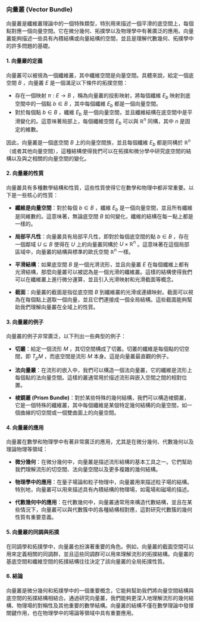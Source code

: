 ### 向量叢 (Vector Bundle)

向量叢是纖維叢理論中的一個特殊類型，特別用來描述一個平滑的底空間上，每個點對應一個向量空間。它在微分幾何、拓撲學以及物理學中有著廣泛的應用。向量叢能夠描述一些具有內積結構或向量結構的空間，並且是理解代數幾何、拓撲學中的許多問題的基礎。

#### 1. 向量叢的定義

向量叢可以被視為一個纖維叢，其中纖維空間是向量空間。具體來說，給定一個底空間  $`B`$ ，向量叢  $`E`$  是一個滿足以下條件的拓撲空間：

- 存在一個映射  $`\pi: E \to B`$ ，稱為向量叢的投影映射，將每個纖維  $`E_b`$  映射到底空間中的一個點  $`b \in B`$ ，其中每個纖維  $`E_b`$  都是一個向量空間。
- 對於每個點  $`b \in B`$ ，纖維  $`E_b`$  是一個向量空間，並且纖維結構在底空間中是平滑變化的。這意味著局部上，每個纖維空間  $`E_b`$  可以與  $`\mathbb{R}^n`$  同構，其中  $`n`$  是固定的維數。

因此，向量叢是一個底空間  $`B`$  上的向量空間族，並且每個纖維  $`E_b`$  都是同構於  $`\mathbb{R}^n`$ （或者其他向量空間），這種結構使得我們可以在拓撲和微分學中研究底空間的結構以及與之相關的向量空間的變化。

#### 2. 向量叢的性質

向量叢具有多種數學結構和性質，這些性質使得它在數學和物理中都非常重要。以下是一些核心的性質：

- **纖維是向量空間**：對於每個  $`b \in B`$ ，纖維  $`E_b`$  是一個向量空間，並且所有纖維是同維數的。這意味著，無論底空間  $`B`$  如何變化，纖維的結構在每一點上都是一樣的。

- **局部平凡性**：向量叢具有局部平凡性，即對於每個底空間的點  $`b \in B`$ ，存在一個鄰域  $`U \subseteq B`$  使得在  $`U`$  上的向量叢同構於  $`U \times \mathbb{R}^n`$ 。這意味著在這個局部區域中，向量叢的結構與標準的歐氏空間  $`\mathbb{R}^n`$  一樣。

- **平滑結構**：如果底空間  $`B`$  是一個光滑流形，並且向量叢  $`E`$  在每個纖維上都有光滑結構，那麼向量叢可以被認為是一個光滑的纖維叢。這樣的結構使得我們可以在纖維叢上進行微分運算，並且引入光滑映射和光滑截面等概念。

- **截面**：向量叢的截面是指從底空間  $`B`$  到纖維叢的光滑或連續映射。截面可以視為在每個點上選取一個向量，並且它們連接成一個全局結構。這些截面能夠幫助我們理解向量叢在全域上的性質。

#### 3. 向量叢的例子

向量叢的例子非常廣泛，以下列出一些典型的例子：

- **切叢**：給定一個流形  $`M`$ ，其切空間構成了切叢。切叢的纖維是每個點的切空間，即  $`T_p M`$ ，而底空間是流形  $`M`$  本身。這是向量叢最直觀的例子。

- **法向量叢**：在流形的嵌入中，我們可以構造一個法向量叢，它的纖維是流形上每個點的法向量空間。這樣的叢通常用於描述流形與嵌入空間之間的相對位置。

- **棱鏡叢 (Prism Bundle)**：對於某些特殊的幾何結構，我們可以構造棱鏡叢，它是一個特殊的纖維叢，其中每個纖維是某個特定幾何結構的向量空間，如一個曲線的切空間或一個雙曲面上的向量空間。

#### 4. 向量叢的應用

向量叢在數學和物理學中有著非常廣泛的應用，尤其是在微分幾何、代數幾何以及理論物理等領域：

- **微分幾何**：在微分幾何中，向量叢是描述流形結構的基本工具之一。它們幫助我們理解流形的切空間、法向量空間以及更多複雜的幾何結構。

- **物理學中的應用**：在量子場論和粒子物理中，向量叢用來描述粒子場的結構。特別地，向量叢可以用來描述具有內積結構的物理場，如電場和磁場的描述。

- **代數幾何中的應用**：在代數幾何中，向量叢通常用來構造代數結構，並且在某些情況下，向量叢可以與代數簇中的各種結構相對應，這對研究代數簇的幾何性質有重要意義。

#### 5. 向量叢的同調與拓撲

在同調學和拓撲學中，向量叢也扮演著重要的角色。例如，向量叢的截面空間可以用來定義相關的同調群，並且這些同調群可以用來理解流形的拓撲結構。向量叢的基底空間和纖維空間的拓撲結構往往決定了該向量叢的全局拓撲性質。

#### 6. 結論

向量叢是微分幾何和拓撲學中的一個重要概念，它能夠幫助我們將向量空間結構與底空間的拓撲結構相結合。通過研究向量叢，我們能夠更深入地理解流形的幾何結構、物理場的對稱性及其他重要的數學結構。向量叢的結構不僅在數學理論中發揮關鍵作用，也在物理學中的場論等領域中具有重要應用。